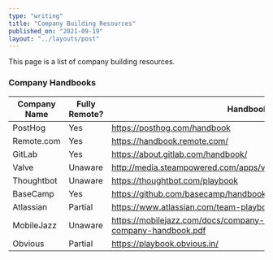 ```yaml
---
type: "writing"
title: "Company Building Resources"
published_on: "2021-09-19"
layout: "../layouts/post"
---
```


This page is a list of company building resources.

### Company Handbooks

| Company Name | Fully Remote? | Handbook Url                                                                  |
| ------------ | ------------- | ----------------------------------------------------------------------------- |
| PostHog      | Yes           | https://posthog.com/handbook                                                  |
| Remote.com   | Yes           | https://handbook.remote.com/                                                  |
| GitLab       | Yes           | https://about.gitlab.com/handbook/                                            |
| Valve        | Unaware       | http://media.steampowered.com/apps/valve/Valve_Handbook_LowRes.pdf            |
| Thoughtbot   | Unaware       | https://thoughtbot.com/playbook                                               |
| BaseCamp     | Yes           | https://github.com/basecamp/handbook                                          |
| Atlassian    | Partial       | https://www.atlassian.com/team-playbook                                       |
| MobileJazz   | Unaware       | https://mobilejazz.com/docs/company-handbook/mobile-jazz-company-handbook.pdf |
| Obvious      | Partial       | https://playbook.obvious.in/                                                  |
